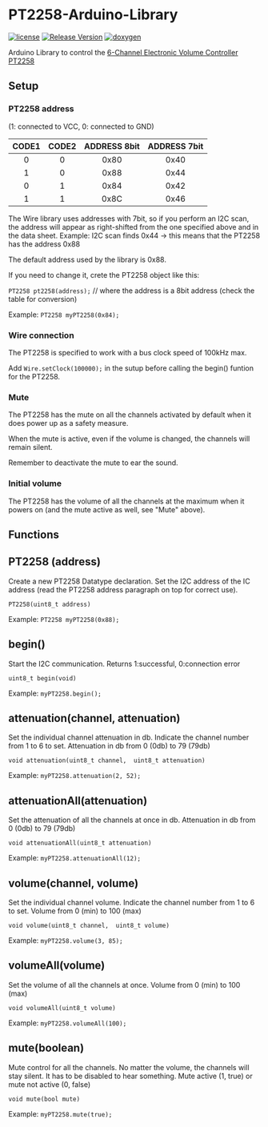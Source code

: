 # PT2258-Arduino-Library

[![license](https://img.shields.io/github/license/peaceiris/actions-gh-pages.svg)](https://github.com/peaceiris/actions-gh-pages/blob/main/LICENSE)
[![Release Version](https://img.shields.io/github/v/release/marclura/PT2258-Arduino-Library?include_prereleases)](https://github.com/marclura/PT2258-Arduino-Library/releases)
[![doxygen](https://img.shields.io/badge/doxygen%20documentation-view-blue)](https://marclura.github.io/PT2258-Arduino-Library)


Arduino Library to control the [6-Channel Electronic Volume Controller PT2258](https://www.princeton.com.tw/%E7%94%A2%E5%93%81%E7%B8%BD%E8%A6%BD/Multimedia-Audio-IC/Electronic-Volume-Controller/Electronic-Volume-Controller-6-Channels)


## Setup

### PT2258 address

(1: connected to VCC, 0: connected to GND)

| CODE1 | CODE2 | ADDRESS 8bit | ADDRESS 7bit |
|:-----:|:-----:|:------------:|:------------:|
|   0   |   0   |    0x80      |    0x40      |
|   1   |   0   |    0x88      |    0x44      |
|   0   |   1   |    0x84      |    0x42      |
|   1   |   1   |    0x8C      |    0x46      |


The Wire library uses addresses with 7bit, so if you perform an I2C scan,
the address will appear as right-shifted from the one specified
above and in the data sheet.
Example: I2C scan finds 0x44 -> this means that the PT2258 has the address 0x88

The default address used by the library is 0x88.

If you need to change it, crete the PT2258 object like this:

`PT2258 pt2258(address);` // where the address is a 8bit address (check the table for conversion)

Example: `PT2258 myPT2258(0x84);`


### Wire connection
The PT2258 is specified to work with a bus clock speed of 100kHz max.

Add `Wire.setClock(100000);` in the sutup before calling the begin() funtion for
the PT2258.


### Mute
The PT2258 has the mute on all the channels activated by default when it does power
up as a safety measure.

When the mute is active, even if the volume is changed, the channels will remain silent.

Remember to deactivate the mute to ear the sound.


### Initial volume
The PT2258 has the volume of all the channels at the maximum when it powers on (and the mute active as well, see "Mute" above).


## Functions

## PT2258 (address)
Create a new PT2258 Datatype declaration. Set the I2C address of the IC address (read the PT2258 address paragraph on top for correct use).

`PT2258(uint8_t address)`

Example: `PT2258 myPT2258(0x88);`


## begin()
Start the I2C communication. Returns 1:successful, 0:connection error

`uint8_t begin(void)`

Example: `myPT2258.begin();`


## attenuation(channel, attenuation)
Set the individual channel attenuation in db. Indicate the channel number from 1 to 6 to set. Attenuation in db from 0 (0db) to 79 (79db)

`void attenuation(uint8_t channel,  uint8_t attenuation)`

Example: `myPT2258.attenuation(2, 52);`


## attenuationAll(attenuation)
Set the attenuation of all the channels at once in db. Attenuation in db from 0 (0db) to 79 (79db)

`void attenuationAll(uint8_t attenuation)`

Example: `myPT2258.attenuationAll(12);`


## volume(channel, volume)
Set the individual channel volume. Indicate the channel number from 1 to 6 to set. Volume from 0 (min) to 100 (max)

`void volume(uint8_t channel,  uint8_t volume)`

Example: `myPT2258.volume(3, 85);`


## volumeAll(volume)
Set the volume of all the channels at once. Volume from 0 (min) to 100 (max)

`void volumeAll(uint8_t volume)`

Example: `myPT2258.volumeAll(100);`


## mute(boolean)
Mute control for all the channels. No matter the volume, the channels will stay silent. It has to be disabled to hear something. Mute active (1, true) or mute not active (0, false)

`void mute(bool mute)`

Example: `myPT2258.mute(true);`
